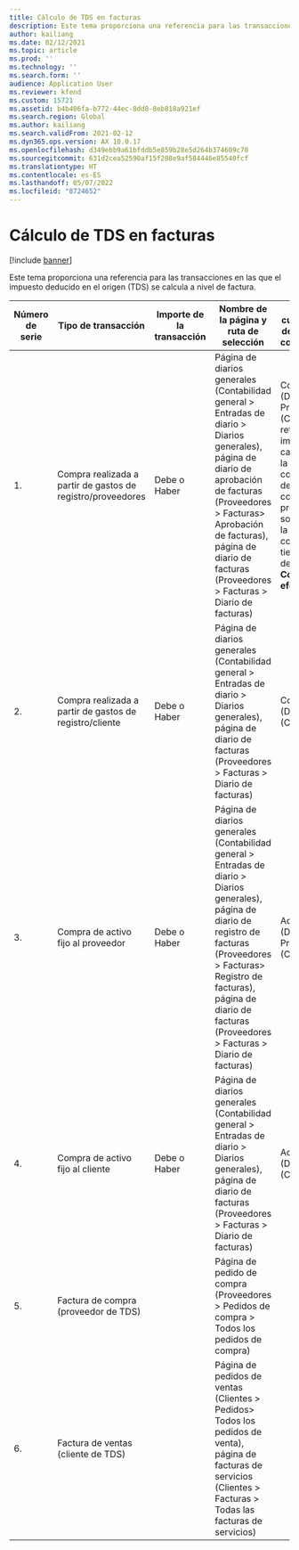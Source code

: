 ```yaml
---
title: Cálculo de TDS en facturas
description: Este tema proporciona una referencia para las transacciones en las que el impuesto deducido en el origen (TDS) se calcula a nivel de factura.
author: kailiang
ms.date: 02/12/2021
ms.topic: article
ms.prod: ''
ms.technology: ''
ms.search.form: ''
audience: Application User
ms.reviewer: kfend
ms.custom: 15721
ms.assetid: b4b406fa-b772-44ec-8dd8-8eb818a921ef
ms.search.region: Global
ms.author: kailiang
ms.search.validFrom: 2021-02-12
ms.dyn365.ops.version: AX 10.0.17
ms.openlocfilehash: d349ebb9a61bfddb5e859b28e5d264b374609c70
ms.sourcegitcommit: 631d2cea52590af15f208e9af584446e85540fcf
ms.translationtype: HT
ms.contentlocale: es-ES
ms.lasthandoff: 05/07/2022
ms.locfileid: "8724652"
---
```

# <a name="tds-calculation-on-invoices"></a>Cálculo de TDS en facturas

[!include [banner](../includes/banner.md)]

Este tema proporciona una referencia para las transacciones en las que el impuesto deducido en el origen (TDS) se calcula a nivel de factura.

| Número de serie | Tipo de transacción                                 | Importe de la transacción | Nombre de la página y ruta de selección                                 | Tipo de cuenta y tipo de cuenta de contrapartida                         |
| ------------- | ------------------------------------------------ | ------------------ | ------------------------------------------------------------ | ------------------------------------------------------------ |
| 1.            | Compra realizada a partir de gastos de registro/proveedores   | Debe o Haber  | Página de diarios generales (Contabilidad general > Entradas de diario > Diarios generales), página de diario de aprobación de facturas (Proveedores > Facturas> Aprobación de facturas), página de diario de facturas (Proveedores > Facturas > Diario de facturas) | Contabilidad (Dr.) Proveedor (Cr.).  La retención de impuestos se calcula para la combinación de contabilidad y proveedor solo cuando la cuenta contable tiene el tipo de registro **Compra** de **efectivo**. |
| 2.            | Compra realizada a partir de gastos de registro/cliente | Debe o Haber  | Página de diarios generales (Contabilidad general > Entradas de diario > Diarios generales), página de diario de facturas (Proveedores > Facturas > Diario de facturas) | Contabilidad (Dr.) Cliente (Cr.).                                 |
| 3.            | Compra de activo fijo al proveedor              | Debe o Haber  | Página de diarios generales (Contabilidad general > Entradas de diario > Diarios generales), página de diario de registro de facturas (Proveedores > Facturas> Registro de facturas), página de diario de facturas (Proveedores > Facturas > Diario de facturas) | Activos fijos (Dr.) Proveedor (Cr.)                             |
| 4.            | Compra de activo fijo al cliente            | Debe o Haber  | Página de diarios generales (Contabilidad general > Entradas de diario > Diarios generales), página de diario de facturas (Proveedores > Facturas > Diario de facturas) | Activos fijos (Dr.) Cliente (Cr.)                           |
| 5.            | Factura de compra (proveedor de TDS)                  |                    | Página de pedido de compra (Proveedores > Pedidos de compra > Todos los pedidos de compra) |                                                              |
| 6.            | Factura de ventas (cliente de TDS)                  |                    | Página de pedidos de ventas (Clientes > Pedidos> Todos los pedidos de venta), página de facturas de servicios (Clientes > Facturas > Todas las facturas de servicios) |                                                              |
